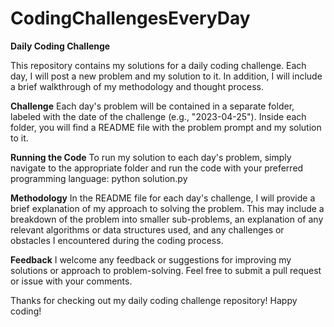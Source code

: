# CodingChallengesEveryDay

**Daily Coding Challenge**

This repository contains my solutions for a daily coding challenge. Each day, I will post a new problem and my solution to it. In addition, I will include a brief walkthrough of my methodology and thought process.


**Challenge**
Each day's problem will be contained in a separate folder, labeled with the date of the challenge (e.g., "2023-04-25"). Inside each folder, you will find a README file with the problem prompt and my solution to it.

**Running the Code**
To run my solution to each day's problem, simply navigate to the appropriate folder and run the code with your preferred programming language:
python solution.py

**Methodology**
In the README file for each day's challenge, I will provide a brief explanation of my approach to solving the problem. This may include a breakdown of the problem into smaller sub-problems, an explanation of any relevant algorithms or data structures used, and any challenges or obstacles I encountered during the coding process.

**Feedback**
I welcome any feedback or suggestions for improving my solutions or approach to problem-solving. Feel free to submit a pull request or issue with your comments.

Thanks for checking out my daily coding challenge repository! Happy coding!
